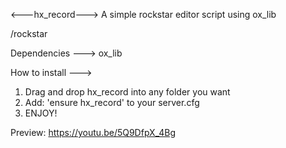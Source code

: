 <---hx_record--->
A simple rockstar editor script using ox_lib

/rockstar

Dependencies --->
ox_lib

How to install --->
1. Drag and drop hx_record into any folder you want
2. Add: 'ensure hx_record' to your server.cfg
3. ENJOY!

Preview: https://youtu.be/5Q9DfpX_4Bg
